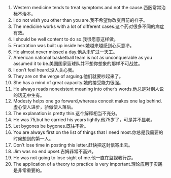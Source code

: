 1. Western medicine tends to treat symptoms and not the cause.西医常常治标不治本。
2. I do not wish you other than you are.我不希望你改变目前的样子。
3. The medicine works with a lot of different cases.这个药对很多不同的病症有效。
4. I should be well content to do so.我很愿意这样做。
5. Frustration was built up inside her.她越来越感到心灰意冷。
6. He almost never missed a day.他从未旷过一天工。
7. American national basketball team is not as unconquerable as you assumed it to be.美国国家篮球队并不想你想象的那样不可战胜。
8. I don’t feel heard.没人关心我。
9. They are on the verge of arguing.他们就要吵起来了。
10. She has a mind of great capacity.她的接受能力很强。
11. He always reads nonexistent meaning into other’s words.他总是对别人说的话无中生有。
12. Modesty helps one go forward,whereas conceit makes one lag behind.虚心使人进步，骄傲使人落后。
13. The explanation is pretty thin.这个解释相当不充分。
14. He was 75,but he carried his years lightly.他75岁了，可是并不显老。
15. Let bygones be bygones.既往不咎。
16. You are always first on the list of things that I need most.你总是我需要的时候想到的第一人。
17. Don’t lose time in posting this letter.赶快把这封信寄出去。
18. Jim was no end upset.吉姆非常不高兴。
19. He was not going to lose sight of me.他一直在监视我行踪。
20. The application of a theory to practice is very important.理论应用于实践是非常重要的。